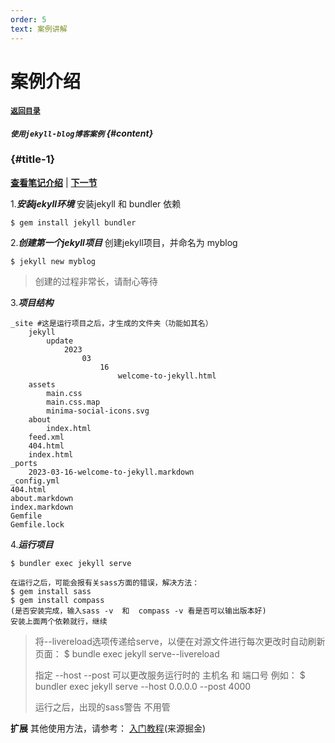 ```yaml
---
order: 5
text: 案例讲解
---
```


# 案例介绍

#### [`返回目录`](./navbar.md)

##### `使用jekyll-blog博客案例` {#content}

###  {#title-1}
[**查看笔记介绍**](#introduction) | [**下一节**](#title-2) 

1.***安装jekyll环境***
安装jekyll 和 bundler 依赖
```
$ gem install jekyll bundler
```

2.***创建第一个jekyll项目***
创建jekyll项目，并命名为 myblog
```
$ jekyll new myblog
```
> 创建的过程非常长，请耐心等待

3.***项目结构***
```
_site #这是运行项目之后，才生成的文件夹（功能如其名）
    jekyll
        update
            2023
                03
                    16
                        welcome-to-jekyll.html
    assets
        main.css 
        main.css.map
        minima-social-icons.svg
    about
        index.html
    feed.xml
    404.html
    index.html
_ports
    2023-03-16-welcome-to-jekyll.markdown
_config.yml
404.html
about.markdown
index.markdown
Gemfile
Gemfile.lock
```

4.***运行项目***
```
$ bundler exec jekyll serve
```

```
在运行之后，可能会报有关sass方面的错误，解决方法：
$ gem install sass
$ gem install compass
(是否安装完成，输入sass -v  和  compass -v 看是否可以输出版本好)
安装上面两个依赖就行，继续
```

> 将--livereload选项传递给serve，以便在对源文件进行每次更改时自动刷新页面：
> $ bundle exec jekyll serve--livereload
>
> 指定 --host  --post
> 可以更改服务运行时的 主机名 和 端口号
> 例如：
> $ bundler exec jekyll serve --host 0.0.0.0 --post 4000
> 
> 运行之后，出现的sass警告 不用管

**扩展**
其他使用方法，请参考：
[入门教程](https://juejin.cn/post/6844903623567081486)(来源掘金)
